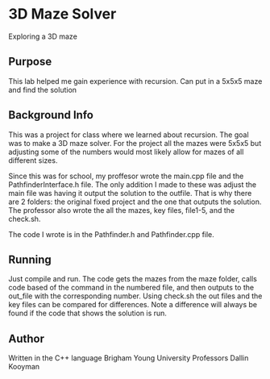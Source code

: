 # 3D Maze Solver
Exploring a 3D maze

## Purpose
This lab helped me gain experience with recursion.
Can put in a 5x5x5 maze and find the solution

## Background Info
This was a project for class where we learned about recursion. The goal was to make a 3D maze solver.
For the project all the mazes were 5x5x5 but adjusting some of the numbers would most likely allow for
mazes of all different sizes.

Since this was for school, my proffesor wrote the main.cpp file and the PathfinderInterface.h file. The
only addition I made to these was adjust the main file was having it output the solution to the outfile.
That is why there are 2 folders: the original fixed project and the one that outputs the solution.
The professor also wrote the all the mazes, key files, file1-5, and the check.sh.

The code I wrote is in the Pathfinder.h and Pathfinder.cpp file.

## Running
Just compile and run. The code gets the mazes from the maze folder, calls code based of the command in
the numbered file, and then outputs to the out_file with the corresponding number. Using check.sh the
out files and the key files can be compared for differences. Note a difference will always be found if
the code that shows the solution is run.

## Author
Written in the C++ language
Brigham Young University Professors
Dallin Kooyman
